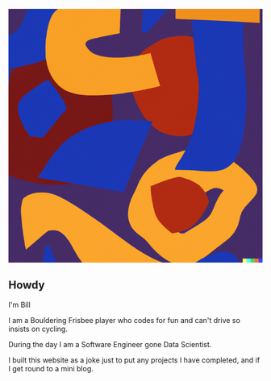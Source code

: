 ![Cool Image](assets/DALL-5.png)

## Howdy

I'm Bill

I am a Bouldering Frisbee player who codes for fun and can't drive so insists on cycling.

During the day I am a Software Engineer gone Data Scientist.

I built this website as a joke just to put any projects I have completed, and if I get round to a mini blog.